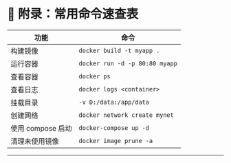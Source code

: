 # 🎁 附录：常用命令速查表

| 功能 | 命令 |
|------|------|
| 构建镜像 | `docker build -t myapp .` |
| 运行容器 | `docker run -d -p 80:80 myapp` |
| 查看容器 | `docker ps` |
| 查看日志 | `docker logs <container>` |
| 挂载目录 | `-v D:/data:/app/data` |
| 创建网络 | `docker network create mynet` |
| 使用 compose 启动 | `docker-compose up -d` |
| 清理未使用镜像 | `docker image prune -a` |

---